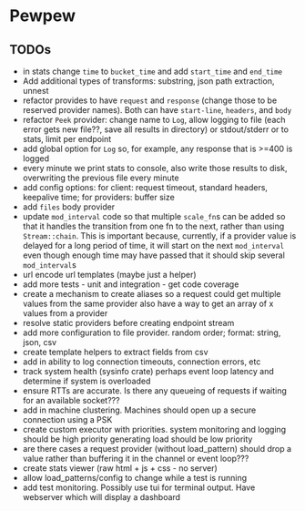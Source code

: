 # Pewpew

## TODOs
- in stats change `time` to `bucket_time` and add `start_time` and `end_time`
- Add additional types of transforms: substring, json path extraction, unnest
- refactor provides to have `request` and `response` (change those to be reserved provider names). Both can have `start-line`, `headers`, and `body`
- refactor `Peek` provider: change name to `Log`, allow logging to file (each error gets new file??, save all results in directory)
      or stdout/stderr or to stats, limit per endpoint
- add global option for `Log` so, for example, any response that is >=400 is logged
- every minute we print stats to console, also write those results to disk, overwriting the previous file every minute
- add config options: for client: request timeout, standard headers, keepalive time; for providers: buffer size
- add `files` body provider
- update `mod_interval` code so that multiple `scale_fn`s can be added so that it handles the transition from
      one fn to the next, rather than using `Stream::chain`. This is important because, currently, if a
      provider value is delayed for a long period of time, it will start on the next `mod_interval` even
      though enough time may have passed that it should skip several `mod_interval`s
- url encode url templates (maybe just a helper)
- add more tests - unit and integration - get code coverage
- create a mechanism to create aliases so a request could get multiple values from the same provider
      also have a way to get an array of x values from a provider
- resolve static providers before creating endpoint stream
- add more configuration to file provider. random order; format: string, json, csv
- create template helpers to extract fields from csv
- add in ability to log connection timeouts, connection errors, etc
- track system health (sysinfo crate) perhaps event loop latency and determine if system is overloaded
- ensure RTTs are accurate. Is there any queueing of requests if waiting for an available socket???
- add in machine clustering. Machines should open up a secure connection using a PSK
- create custom executor with priorities. system monitoring and logging should be high priority
      generating load should be low priority
- are there cases a request provider (without load_pattern) should drop a value rather than buffering it
      in the channel or event loop???
- create stats viewer (raw html + js + css - no server)
- allow load_patterns/config to change while a test is running
- add test monitoring. Possibly use tui for terminal output. Have webserver which will display a dashboard